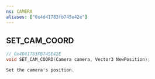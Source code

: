 ```yaml
---
ns: CAMERA
aliases: ["0x4d41783fb745e42e"]
---
```

## SET_CAM_COORD

```c
// 0x4D41783FB745E42E
void SET_CAM_COORD(Camera camera, Vector3 NewPosition);
```

```
Set the camera's position.
```
